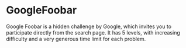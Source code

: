 # GoogleFoobar
Google Foobar is a hidden challenge by Google, which invites you to participate directly from the search page. It has 5 levels, with increasing difficulty and a very generous time limit for each problem.
